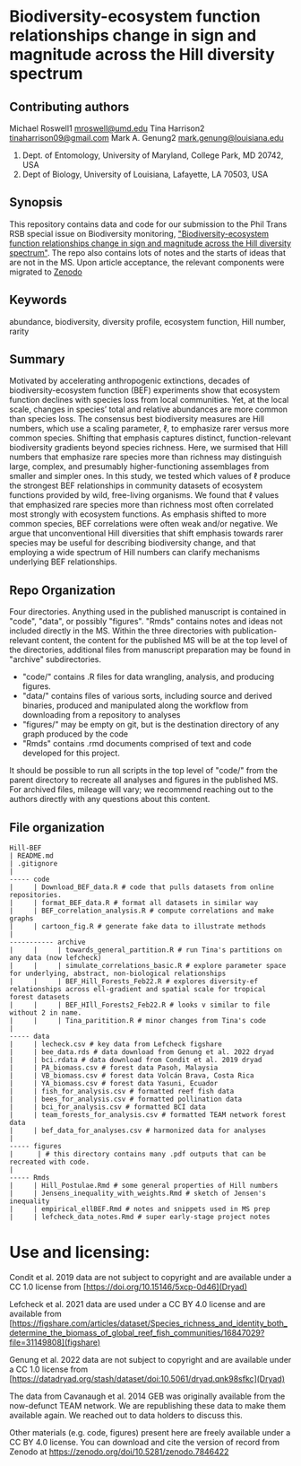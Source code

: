 # Biodiversity-ecosystem function relationships change in sign and magnitude across the Hill diversity spectrum


## Contributing authors

Michael Roswell1 mroswell@umd.edu
Tina Harrison2 tinaharrison09@gmail.com
Mark A. Genung2  mark.genung@louisiana.edu

1. Dept. of Entomology, University of Maryland, College Park, MD 20742, USA
1. Dept of Biology, University of Louisiana, Lafayette, LA 70503, USA


## Synopsis 

This repository contains data and code for our submission to the Phil Trans RSB
special issue on Biodiversity monitoring, ["Biodiversity-ecosystem function
relationships change in sign and magnitude across the Hill diversity spectrum"](
https://royalsocietypublishing.org/doi/10.1098/rstb.2022.0186).
The repo also contains lots of notes and the starts of ideas that are not in the
MS. Upon article acceptance, the relevant components were migrated to 
[Zenodo](https://zenodo.org/doi/10.5281/zenodo.7846422)

## Keywords 
abundance, biodiversity, diversity profile, ecosystem function, Hill number,
rarity

## Summary 
Motivated by accelerating anthropogenic extinctions, decades of
biodiversity-ecosystem function (BEF) experiments show that ecosystem function
declines with species loss from local communities. Yet, at the local scale,
changes in species’ total and relative abundances are more common than species
loss. The consensus best biodiversity measures are Hill numbers, which use a
scaling parameter, ℓ, to emphasize rarer versus more common species. Shifting
that emphasis captures distinct, function-relevant biodiversity gradients beyond
species richness. Here, we surmised that Hill numbers that emphasize rare
species more than richness may distinguish large, complex, and presumably
higher-functioning assemblages from smaller and simpler ones. In this study, we
tested which values of ℓ produce the strongest BEF relationships in community
datasets of ecosystem functions provided by wild, free-living organisms. We
found that ℓ values that emphasized rare species more than richness most often
correlated most strongly with ecosystem functions. As emphasis shifted to more
common species, BEF correlations were often weak and/or negative. We argue that
unconventional Hill diversities that shift emphasis towards rarer species may be
useful for describing biodiversity change, and that employing a wide spectrum of
Hill numbers can clarify mechanisms underlying BEF relationships.


## Repo Organization

Four directories. Anything used in the published manuscript is contained in
"code", "data", or possibly "figures". "Rmds" contains notes and ideas not
included directly in the MS. Within the three directories with
publication-relevant content, the content for the published MS will be at the
top level of the directories, additional files from manuscript preparation may
be found in "archive" subdirectories.
- "code/" contains .R files for data wrangling, analysis, and producing figures. 
- "data/" contains files of various sorts, including source and derived
binaries, produced and manipulated along the workflow from downloading from a
repository to analyses
- "figures/" may be empty on git, but is the destination directory of any graph
produced by the code
- "Rmds" contains .rmd documents comprised of text and code developed for this
project. 

It should be possible to run all scripts in the top level of "code/" from the
parent directory to recreate all analyses and figures in the published MS. For
archived files, mileage will vary; we recommend reaching out to the authors
directly with any questions about this content.

## File organization

```
Hill-BEF
| README.md
| .gitignore
|
----- code
|     | Download_BEF_data.R # code that pulls datasets from online repositories. 
|     | format_BEF_data.R # format all datasets in similar way
|     | BEF_correlation_analysis.R # compute correlations and make graphs
|     | cartoon_fig.R # generate fake data to illustrate methods
|
----------- archive
|     |     | towards_general_partition.R # run Tina's partitions on any data (now lefcheck)
|     |     | simulate_correlations_basic.R # explore parameter space for underlying, abstract, non-biological relationships
|     |     | BEF_Hill_Forests_Feb22.R # explores diversity-ef relationships across ell-gradient and spatial scale for tropical forest datasets
|     |     | BEF_HIll_Forests2_Feb22.R # looks v similar to file without 2 in name. 
|     |     | Tina_paritition.R # minor changes from Tina's code
| 
----- data 
|     | lecheck.csv # key data from Lefcheck figshare
|     | bee_data.rds # data download from Genung et al. 2022 dryad
|     | bci.rdata # data download from Condit et al. 2019 dryad
|     | PA_biomass.csv # forest data Pasoh, Malaysia
|     | VB_biomass.csv # forest data Volcán Brava, Costa Rica
|     | YA_biomass.csv # forest data Yasuni, Ecuador
|     | fish_for_analysis.csv # formatted reef fish data
|     | bees_for_analysis.csv # formatted pollination data
|     | bci_for_analysis.csv # formatted BCI data
|     | team_forests_for_analysis.csv # formatted TEAM network forest data
|     | bef_data_for_analyses.csv # harmonized data for analyses
|
----- figures
|      | # this directory contains many .pdf outputs that can be recreated with code.
|
----- Rmds
|     | Hill_Postulae.Rmd # some general properties of Hill numbers
|     | Jensens_inequality_with_weights.Rmd # sketch of Jensen's inequality
|     | empirical_ellBEF.Rmd # notes and snippets used in MS prep
|     | lefcheck_data_notes.Rmd # super early-stage project notes

```

# Use and licensing: 
Condit et al. 2019 data are not subject to copyright and are available under a
CC 1.0 license from [https://doi.org/10.15146/5xcp-0d46](Dryad)

Lefcheck et al. 2021 data are used under a CC BY 4.0 license and are available
from
[https://figshare.com/articles/dataset/Species_richness_and_identity_both_determine_the_biomass_of_global_reef_fish_communities/16847029?file=31149808](figshare)

Genung et al. 2022 data are not subject to copyright and are available under a
CC 1.0 license from
[https://datadryad.org/stash/dataset/doi:10.5061/dryad.qnk98sfkc](Dryad)

The data from Cavanaugh et al. 2014 GEB was originally available from the
now-defunct TEAM network. We are republishing these data to make them available
again. We reached out to data holders to discuss this.

Other materials (e.g. code, figures) present here are freely available under a
CC BY 4.0 license. You can download and cite the version of record from Zenodo 
at https://zenodo.org/doi/10.5281/zenodo.7846422






